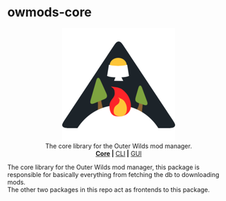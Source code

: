 <!-- markdownlint-disable MD030 MD033 -->

# owmods-core

<p align="center">
<img src="https://raw.githubusercontent.com/Bwc9876/ow-mod-man/main/owmods_gui/frontend/src/assets/images/logo.png" alt="OWMM Logo"/><br/>
The core library for the Outer Wilds mod manager.<br/>
<a href="https://github.com/Bwc9876/ow-mod-man/tree/dev/owmods_core"><b>Core</b></a><b> |</b>
<a href="https://github.com/Bwc9876/ow-mod-man/tree/dev/owmods_cli">CLI</a><b> |</b>
<a href="https://github.com/Bwc9876/ow-mod-man/tree/dev/owmods_gui">GUI</a>
</p>

The core library for the Outer Wilds mod manager, this package is responsible for basically everything from fetching the db to downloading mods.  
The other two packages in this repo act as frontends to this package.

